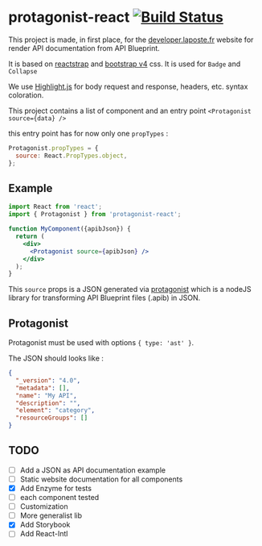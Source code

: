 # protagonist-react [![Build Status](https://travis-ci.org/DeveloperLaPoste/protagonist-react.svg?branch=master)](https://travis-ci.org/DeveloperLaPoste/protagonist-react)

This project is made, in first place, for the [developer.laposte.fr](https://developer.laposte.fr) website for render API documentation from API Blueprint.

It is based on [reactstrap](https://reactstrap.github.io/) and [bootstrap v4](http://v4-alpha.getbootstrap.com/) css. It is used for `Badge` and `Collapse`

We use [Highlight.js](https://highlightjs.org/) for body request and response, headers, etc. syntax coloration.

This project contains a list of component and an entry point `<Protagonist source={data} />`

this entry point has for now only one `propTypes` :

```jsx harmony
Protagonist.propTypes = {
  source: React.PropTypes.object,
};
```

## Example

```jsx harmony
import React from 'react';
import { Protagonist } from 'protagonist-react';

function MyComponent({apibJson}) {
  return (
    <div>
      <Protagonist source={apibJson} />
    </div>
  );
}
```

This `source` props is a JSON generated via [protagonist](https://github.com/apiaryio/protagonist) which is a nodeJS library for transforming API Blueprint files (.apib) in JSON.


## Protagonist

Protagonist must be used with options `{ type: 'ast' }`.

The JSON should looks like :

```json
{
  "_version": "4.0",
  "metadata": [],
  "name": "My API",
  "description": "",
  "element": "category",
  "resourceGroups": []
}
```

## TODO

- [ ] Add a JSON as API documentation example
- [ ] Static website documentation for all components
- [x] Add Enzyme for tests
- [ ] each component tested
- [ ] Customization
- [ ] More generalist lib
- [x] Add Storybook
- [ ] Add React-Intl

